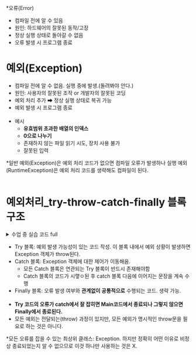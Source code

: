 *오류(Error)
  - 컴파일 전에 알 수 있음
  - 원인: 하드웨어의 잘못된 동작/고장
  - 정상 실행 상태로 돌아갈 수 없음
  - 오류 발생 시 프로그램 종료
  
# 예외(Exception)
- 컴파일 전에 알 수 없음. 실행 중에 발생.(돌려봐야 안다.)
- 원인: 사용자의 잘못된 조작 or 개발자의 잘못된 코딩
- 예외 처리 추가 ➡ 정상 실행 상태로 복귀 가능
- 예외 발생 시 프로그램 종료
<br/><br/>
- 예시
  - **유효범위 초과한 배열의 인덱스**
  - **0으로 나누기**
  - 존재하지 않는 파일 읽기 시도, 장치 사용 불가
  - 잘못된 입력

*일반 예외(Exception)은 예외 처리 코드가 없으면 컴파일 오류가 발생하나 실행 예외(RuntimeException)은 예외 처리 코드를 생략해도 컴파일이 된다.
<br/><br/>

# 예외처리_try-throw-catch-finally 블록 구조
<details>
<summary>수업 중 실습 코드 full</summary>
<div markdown="1">
  
```Java
public class Main {
	public static void main(String[] args) {
		//기존 문자열 배열
		String [] sr = {"aaa","bbb","ccc","ddd"};
		int num1=0, num2=0;
		Scanner input = new Scanner(System.in);
		try {
			sr[100]="eeee"; //여기서 문제가 발생됐으므로 블록의 아래 내용은 실행되지 않음!
			System.out.println("정수를 입력하세요!");
			num1 = input.nextInt();
			System.out.println("정수를 입력하세요!");
			num2 = input.nextInt();
			num1=num1/num2;
		} catch(ArrayIndexOutOfBoundsException e) {
			//배열이므로 추가가 안돼서 맨 마지막 걸로 대체
			sr[sr.length-1]="eeee";
			//에러임을 알리고 종료
			System.out.println("인덱스 초과 에러! 확인하세요!");
		} catch(InputMismatchException e) {
			System.out.println("숫자 형태의 데이터를 넣어야합니다!");
		} catch(ArithmeticException e) {
			System.out.println("0으로 나눌 수 없습니다!");
		} catch(Exception e){
			//위에서 알아내지 못한 원인에 대한 예외는 여기서 잡힐 수 있도록한다.
			//이것 하나만 넣으면 정확히 어떤 이유로 비정상 종료되었는지 알 수 없으므로 좋지 않다.
		}finally {
			//예외가 잡히지 않을 경우 finally에서 종료
			//예외가 잡히지 않아도 여기까지 실행되기 때문.
			//예외 유무와 관계없이 꼭 실행되고 넘어가야할 필요가 있을 때 finally 작성
			System.out.println("예외가 발생하든 안하든 공통적으로 실행");
		}
		//예외가 잡히면 여기 Main에서 종료
		//예외가 잡히지 않으면 이 문장은 출력되지 않는다.
		System.out.println("이 문장이 출력 될까요?");  
	}

}

```
</div>
</details>

- Try 블록: 예외 발생 가능성이 있는 코드 작성. 이 블록 내에서 예외 상황이 발생하면 Exception 객체가 throw된다.
- Catch 블록: Exception 객체에 대한 제어가 이동해옴.
  - 모든 Catch 블록은 연관되는 Try 블록이 반드시 존재해야함
  - Catch 블록의 코드가 시랳ㅇ된 후 catch 블록 다음에 이어지는 문장을 계속 수행
- Finally 블록: 오류 발생 여부와 **관계없이 공통적으로** 수행되는 코드. 생략 가능.
<br/><br/>
- **Try 코드의 오류가 catch에서 잘 잡히면 Main코드에서 종료되나 그렇지 않으면 Finally에서 종료된다.**
- 모든 예외는 전달되는(throw) 과정이 있지만, 모든 예외가 명시적인 throw문을 필요로 하는 것은 아니다.

*모든 오류를 잡을 수 있는 최상위 클래스: Exception. 하지만 정확히 어떤 이유로 비정상 종료되었는지 알 수 없으므로 이것 하나만 사용하는 것은 X.
